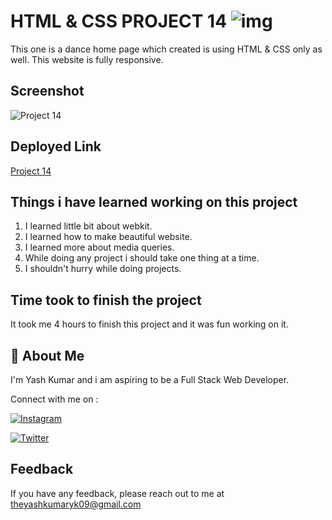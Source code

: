
# HTML & CSS PROJECT 14 ![img](https://img.shields.io/badge/PROJECT%2014-HTML%20%26%20CSS-orange)

This one is a dance home page which created is using HTML & CSS only as well. This website is fully responsive.
## Screenshot

![Project 14](https://user-images.githubusercontent.com/109405477/182116532-61e3dc11-f019-48ba-bba9-f739e4f5fccb.png)

## Deployed Link

[Project 14](https://projectfourteen.netlify.app/)


## Things i have learned working on this project

1. I learned little bit about webkit.
2. I learned how to make beautiful website.
3. I learned more about media queries.
4. While doing any project i should take one thing at a time.
5. I shouldn't hurry while doing projects.
## Time took to finish the project

It took me 4 hours to finish this project and it was fun working on it.
## 🚀 About Me
I'm Yash Kumar and i am aspiring to be a Full Stack Web Developer.

Connect with me on :

[![Instagram](https://img.shields.io/badge/Instagram-%23E4405F.svg?style=for-the-badge&logo=Instagram&logoColor=white)](https://www.instagram.com/theyash_yk09/)

[![Twitter](https://img.shields.io/badge/Twitter-%231DA1F2.svg?style=for-the-badge&logo=Twitter&logoColor=white)](https://www.twitter.com/theyash_yk09/)

## Feedback

If you have any feedback, please reach out to me at theyashkumaryk09@gmail.com

